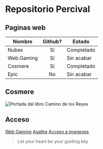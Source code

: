 # Repositorio Percival

## Paginas web

|Nombre    |Github?  |Estado    |
|----------|:-------:|----------|
|Nubex     |Sí       |Completado|
|Web.Gaming|Sí       |Sin acabar|
|Cosmere   |Sí       |Completado|
|Epic      |No       |Sin acabar|

## Cosmere
![Portada del libro Camino de los Reyes](https://i0.wp.com/www.tor.com/wp-content/uploads/2014/12/TheWayOfKings.png?fit=205%2C+9999&crop=0%2C0%2C100%2C312px&ssl=1)

## Acceso
[Web Gaming](https://persibaldo.github.io/web.gaming/inicio.html)
[Agatha](https://github.com/Persibaldo/markdown/blob/main/agatha.html)
[Acceso a imagenes](https://github.com/Persibaldo/markdown/tree/main/img)

> Let your heart be your guiding key
